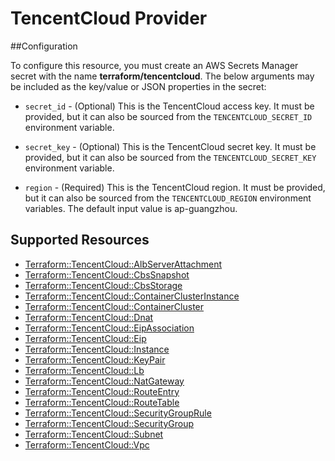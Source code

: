 # TencentCloud Provider

##Configuration

To configure this resource, you must create an AWS Secrets Manager secret with the name **terraform/tencentcloud**. The below arguments may be included as the key/value or JSON properties in the secret:

* `secret_id` - (Optional) This is the TencentCloud access key. It must be provided, but
  it can also be sourced from the `TENCENTCLOUD_SECRET_ID` environment variable.

* `secret_key` - (Optional) This is the TencentCloud secret key. It must be provided, but
  it can also be sourced from the `TENCENTCLOUD_SECRET_KEY` environment variable.

* `region` - (Required) This is the TencentCloud region. It must be provided, but
  it can also be sourced from the `TENCENTCLOUD_REGION` environment variables.
  The default input value is ap-guangzhou.



## Supported Resources

* [Terraform::TencentCloud::AlbServerAttachment](docs/providers/tencentcloud/AlbServerAttachment.md)
* [Terraform::TencentCloud::CbsSnapshot](docs/providers/tencentcloud/CbsSnapshot.md)
* [Terraform::TencentCloud::CbsStorage](docs/providers/tencentcloud/CbsStorage.md)
* [Terraform::TencentCloud::ContainerClusterInstance](docs/providers/tencentcloud/ContainerClusterInstance.md)
* [Terraform::TencentCloud::ContainerCluster](docs/providers/tencentcloud/ContainerCluster.md)
* [Terraform::TencentCloud::Dnat](docs/providers/tencentcloud/Dnat.md)
* [Terraform::TencentCloud::EipAssociation](docs/providers/tencentcloud/EipAssociation.md)
* [Terraform::TencentCloud::Eip](docs/providers/tencentcloud/Eip.md)
* [Terraform::TencentCloud::Instance](docs/providers/tencentcloud/Instance.md)
* [Terraform::TencentCloud::KeyPair](docs/providers/tencentcloud/KeyPair.md)
* [Terraform::TencentCloud::Lb](docs/providers/tencentcloud/Lb.md)
* [Terraform::TencentCloud::NatGateway](docs/providers/tencentcloud/NatGateway.md)
* [Terraform::TencentCloud::RouteEntry](docs/providers/tencentcloud/RouteEntry.md)
* [Terraform::TencentCloud::RouteTable](docs/providers/tencentcloud/RouteTable.md)
* [Terraform::TencentCloud::SecurityGroupRule](docs/providers/tencentcloud/SecurityGroupRule.md)
* [Terraform::TencentCloud::SecurityGroup](docs/providers/tencentcloud/SecurityGroup.md)
* [Terraform::TencentCloud::Subnet](docs/providers/tencentcloud/Subnet.md)
* [Terraform::TencentCloud::Vpc](docs/providers/tencentcloud/Vpc.md)